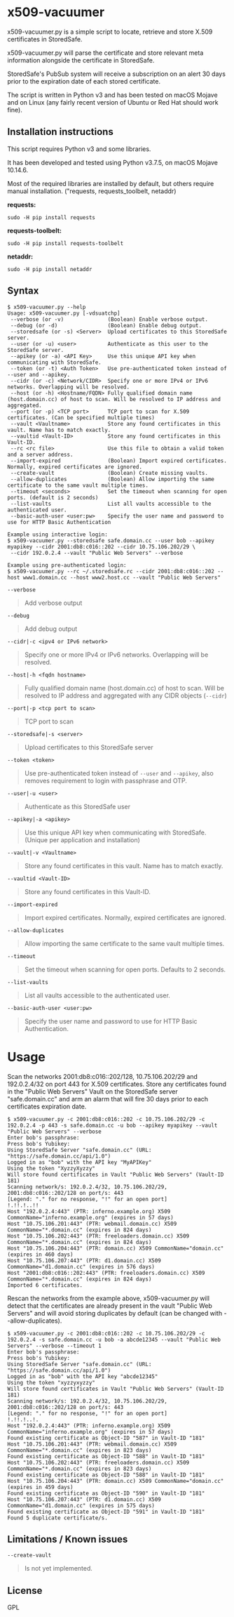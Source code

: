 # x509-vacuumer

x509-vacuumer.py is a simple script to locate, retrieve and store X.509 certificates in StoredSafe.

x509-vacuumer.py will parse the certificate and store relevant meta information alongside the certificate in StoredSafe.

StoredSafe's PubSub system will receive a subscription on an alert 30 days prior to the expiration date of each stored certificate.

The script is written in Python v3 and has been tested on macOS Mojave and on Linux (any fairly recent version of Ubuntu or Red Hat should work fine).

## Installation instructions

This script requires Python v3 and some libraries. 

It has been developed and tested using Python v3.7.5, on macOS Mojave 10.14.6.

Most of the required libraries are installed by default,  but others require manual installation. ("requests, requests_toolbelt, netaddr)

**requests:**
```
sudo -H pip install requests
```

**requests-toolbelt:**
```
sudo -H pip install requests-toolbelt
```

**netaddr:**
```
sudo -H pip install netaddr
```

## Syntax

```
$ x509-vacuumer.py --help
Usage: x509-vacuumer.py [-vdsuatchp]
 --verbose (or -v)              (Boolean) Enable verbose output.
 --debug (or -d)                (Boolean) Enable debug output.
 --storedsafe (or -s) <Server>  Upload certificates to this StoredSafe server.
 --user (or -u) <user>          Authenticate as this user to the StoredSafe server.
 --apikey (or -a) <API Key>     Use this unique API key when communicating with StoredSafe.
 --token (or -t) <Auth Token>   Use pre-authenticated token instead of --user and --apikey.
 --cidr (or -c) <Network/CIDR>  Specify one or more IPv4 or IPv6 networks. Overlapping will be resolved.
 --host (or -h) <Hostname/FQDN> Fully qualified domain name (host.domain.cc) of host to scan. Will be resolved to IP address and aggregated.
 --port (or -p) <TCP port>      TCP port to scan for X.509 certificates. (Can be specified multiple times)
 --vault <Vaultname>            Store any found certificates in this vault. Name has to match exactly.
 --vaultid <Vault-ID>           Store any found certificates in this Vault-ID.
 --rc <rc file>                 Use this file to obtain a valid token and a server address.
 --import-expired               (Boolean) Import expired certificates. Normally, expired certificates are ignored.
 --create-vault                 (Boolean) Create missing vaults.
 --allow-duplicates             (Boolean) Allow importing the same certificate to the same vault multiple times.
 --timeout <seconds>            Set the timeout when scanning for open ports. (default is 2 seconds)
 --list-vaults                  List all vaults accessible to the authenticated user.
 --basic-auth-user <user:pw>    Specify the user name and password to use for HTTP Basic Authentication

Example using interactive login:
$ x509-vacuumer.py --storedsafe safe.domain.cc --user bob --apikey myapikey --cidr 2001:db8:c016::202 --cidr 10.75.106.202/29 \
 --cidr 192.0.2.4 --vault "Public Web Servers" --verbose

Example using pre-authenticated login:
$ x509-vacuumer.py --rc ~/.storedsafe.rc --cidr 2001:db8:c016::202 --host www1.domain.cc --host www2.host.cc --vault "Public Web Servers"
```

```
--verbose
``` 
> Add verbose output

```
--debug
```
> Add debug output

```
--cidr|-c <ipv4 or IPv6 network>
```
> Specify one or more IPv4 or IPv6 networks. Overlapping will be resolved.

```
--host|-h <fqdn hostname>
```
> Fully qualified domain name (host.domain.cc) of host to scan. Will be resolved to IP address and aggregated with any CIDR objects (```--cidr```)

```
--port|-p <tcp port to scan>
```
> TCP port to scan

```
--storedsafe|-s <server>
```
> Upload certificates to this StoredSafe server

```
--token <token>
```
> Use pre-authenticated token instead of ```--user``` and ```--apikey```, also removes requirement to login with passphrase and OTP.

```
--user|-u <user>
```
> Authenticate as this StoredSafe user

```
--apikey|-a <apikey>
```
> Use this unique API key when communicating with StoredSafe. (Unique per application and installation)

```
--vault|-v <Vaultname>
```
> Store any found certificates in this vault. Name has to match exactly.

```
--vaultid <Vault-ID>
```
> Store any found certificates in this Vault-ID.

```
--import-expired
```
> Import expired certificates. Normally, expired certificates are ignored.

```
--allow-duplicates
```
> Allow importing the same certificate to the same vault multiple times.

```
--timeout
```
> Set the timeout when scanning for open ports. Defaults to 2 seconds.

```
--list-vaults
```
> List all vaults accessible to the authenticated user.

```
--basic-auth-user <user:pw>
```
> Specify the user name and password to use for HTTP Basic Authentication.

Usage
=====
Scan the networks 2001:db8:c016::202/128, 10.75.106.202/29 and 192.0.2.4/32 on port 443 for X.509 certificates. Store any certificates found in the "Public Web Servers" Vault on the StoredSafe server "safe.domain.cc" and arm an alarm that will fire 30 days prior to each certificates expiration date.

```
$ x509-vacuumer.py -c 2001:db8:c016::202 -c 10.75.106.202/29 -c 192.0.2.4 -p 443 -s safe.domain.cc -u bob --apikey myapikey --vault "Public Web Servers" --verbose
Enter bob's passphrase:
Press bob's Yubikey:
Using StoredSafe Server "safe.domain.cc" (URL: "https://safe.domain.cc/api/1.0")
Logged in as "bob" with the API key "MyAPIKey"
Using the token "XyzzyXyzzy"
Will store found certificates in Vault "Public Web Servers" (Vault-ID 181)
Scanning network/s: 192.0.2.4/32, 10.75.106.202/29, 2001:db8:c016::202/128 on port/s: 443
[Legend: "." for no response, "!" for an open port]
!.!!.!..!!
Host "192.0.2.4:443" (PTR: inferno.example.org) X509 CommonName="inferno.example.org" (expires in 57 days)
Host "10.75.106.201:443" (PTR: webmail.domain.cc) X509 CommonName="*.domain.cc" (expires in 824 days)
Host "10.75.106.202:443" (PTR: freeloaders.domain.cc) X509 CommonName="*.domain.cc" (expires in 824 days)
Host "10.75.106.204:443" (PTR: domain.cc) X509 CommonName="domain.cc" (expires in 460 days)
Host "10.75.106.207:443" (PTR: d1.domain.cc) X509 CommonName="d1.domain.cc" (expires in 576 days)
Host "2001:db8:c016::202:443" (PTR: freeloaders.domain.cc) X509 CommonName="*.domain.cc" (expires in 824 days)
Imported 6 certificates.
```

Rescan the networks from the example above, x509-vacuumer.py will detect that the certificates are already present in the vault "Public Web Servers" and will avoid storing duplicates by default (can be changed with --allow-duplicates).

```
$ x509-vacuumer.py -c 2001:db8:c016::202 -c 10.75.106.202/29 -c 192.0.2.4 -s safe.domain.cc -u bob -a abcde12345 --vault "Public Web Servers" --verbose --timeout 1
Enter bob's passphrase:
Press bob's Yubikey:
Using StoredSafe Server "safe.domain.cc" (URL: "https://safe.domain.cc/api/1.0")
Logged in as "bob" with the API key "abcde12345"
Using the token "xyzzyxyzzy"
Will store found certificates in Vault "Public Web Servers" (Vault-ID 181)
Scanning network/s: 192.0.2.4/32, 10.75.106.202/29, 2001:db8:c016::202/128 on port/s: 443
[Legend: "." for no response, "!" for an open port]
!.!!.!..!.
Host "192.0.2.4:443" (PTR: inferno.example.org) X509 CommonName="inferno.example.org" (expires in 57 days)
Found existing certificate as Object-ID "587" in Vault-ID "181"
Host "10.75.106.201:443" (PTR: webmail.domain.cc) X509 CommonName="*.domain.cc" (expires in 823 days)
Found existing certificate as Object-ID "588" in Vault-ID "181"
Host "10.75.106.202:443" (PTR: freeloaders.domain.cc) X509 CommonName="*.domain.cc" (expires in 823 days)
Found existing certificate as Object-ID "588" in Vault-ID "181"
Host "10.75.106.204:443" (PTR: domain.cc) X509 CommonName="domain.cc" (expires in 459 days)
Found existing certificate as Object-ID "590" in Vault-ID "181"
Host "10.75.106.207:443" (PTR: d1.domain.cc) X509 CommonName="d1.domain.cc" (expires in 575 days)
Found existing certificate as Object-ID "591" in Vault-ID "181"
Found 5 duplicate certificate/s.
```

## Limitations / Known issues
```
--create-vault
```
> Is not yet implemented.

## License
GPL

